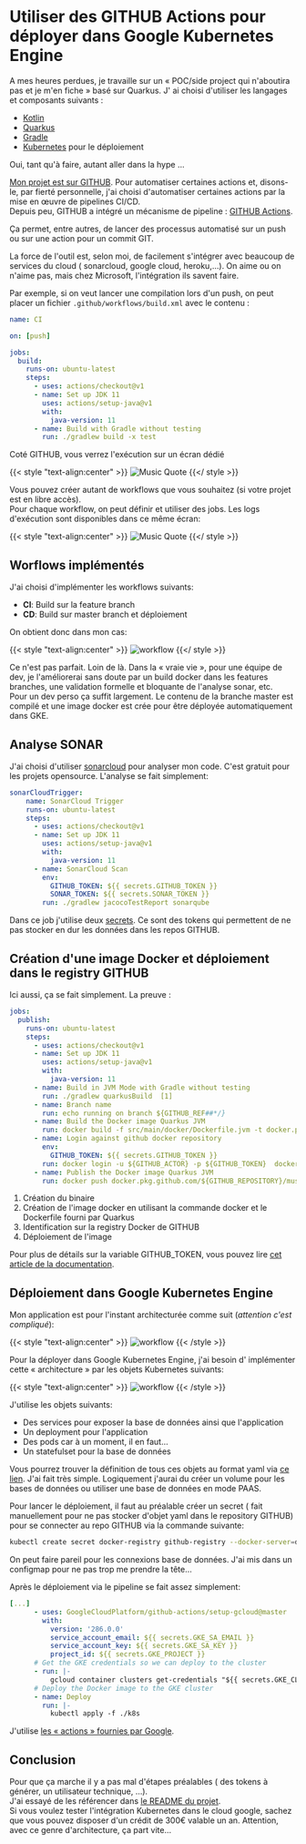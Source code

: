 # Utiliser des GITHUB Actions pour déployer dans Google Kubernetes Engine

A mes heures perdues, je travaille sur un « POC/side project qui n'aboutira pas et je m'en fiche » basé sur Quarkus. J' ai choisi d'utiliser les langages et composants suivants :

  * [Kotlin](https://kotlinlang.org/)
  * [Quarkus](http://quarkus.io/)
  * [Gradle](https://gradle.org/)
  * [Kubernetes](http://kubernetes.io/) pour le déploiement

Oui, tant qu'à faire, autant aller dans la hype &#8230;

[Mon projet est sur GITHUB](https://github.com/alexandre-touret/music-quote). Pour automatiser certaines actions et, disons-le, par fierté personnelle, j'ai choisi d'automatiser certaines actions par la mise en œuvre de pipelines CI/CD.  
Depuis peu, GITHUB a intégré un mécanisme de pipeline : [GITHUB Actions](https://github.com/features/actions).

Ça permet, entre autres, de lancer des processus automatisé sur un push ou sur une action pour un commit GIT.

La force de l'outil est, selon moi, de facilement s'intégrer avec beaucoup de services du cloud ( sonarcloud, google cloud, heroku,…). On aime ou on n'aime pas, mais chez Microsoft, l'intégration ils savent faire.

Par exemple, si on veut lancer une compilation lors d'un push, on peut placer un fichier ``.github/workflows/build.xml`` avec le contenu :

```yaml
name: CI

on: [push]

jobs:
  build:
    runs-on: ubuntu-latest
    steps:
      - uses: actions/checkout@v1
      - name: Set up JDK 11
        uses: actions/setup-java@v1
        with:
          java-version: 11
      - name: Build with Gradle without testing
        run: ./gradlew build -x test
```


Coté GITHUB, vous verrez l'exécution sur un écran dédié

{{< style "text-align:center" >}}
![Music Quote](/assets/images/2020/05/screenshot_2020-05-08-alexandre-touret-music-quote.png)
{{</ style >}}

Vous pouvez créer autant de workflows que vous souhaitez (si votre projet est en libre accès).  
Pour chaque workflow, on peut définir et utiliser des jobs. Les logs d'exécution sont disponibles dans ce même écran:

{{< style "text-align:center" >}}
![Music Quote](/assets/images/2020/05/screenshot_2020-05-09-alexandre-touret-music-quote.png)
{{</ style >}}

## Worflows implémentés

J'ai choisi d'implémenter les workflows suivants:

  * **CI**: Build sur la feature branch
  * **CD**: Build sur master branch et déploiement

On obtient donc dans mon cas:

{{< style "text-align:center" >}}
![workflow](/assets/images/2020/05/workflow.png)
{{</ style >}}

Ce n'est pas parfait. Loin de là. Dans la « vraie vie », pour une équipe de dev, je l'améliorerai sans doute par un build docker dans les features branches, une validation formelle et bloquante de l'analyse sonar, etc.  
Pour un dev perso ça suffit largement. Le contenu de la branche master est compilé et une image docker est crée pour être déployée automatiquement dans GKE.

## Analyse SONAR

J'ai choisi d'utiliser [sonarcloud](http://sonarcloud.io/) pour analyser mon code. C'est gratuit pour les projets opensource. L'analyse se fait simplement:

```yaml
sonarCloudTrigger:
    name: SonarCloud Trigger
    runs-on: ubuntu-latest
    steps:
      - uses: actions/checkout@v1
      - name: Set up JDK 11
        uses: actions/setup-java@v1
        with:
          java-version: 11
      - name: SonarCloud Scan
        env:
          GITHUB_TOKEN: ${{ secrets.GITHUB_TOKEN }}
          SONAR_TOKEN: ${{ secrets.SONAR_TOKEN }}
        run: ./gradlew jacocoTestReport sonarqube

```


Dans ce job j'utilise deux [secrets](https://help.github.com/en/actions/configuring-and-managing-workflows/creating-and-storing-encrypted-secrets). Ce sont des tokens qui permettent de ne pas stocker en dur les données dans les repos GITHUB.

## Création d'une image Docker et déploiement dans le registry GITHUB

Ici aussi, ça se fait simplement. La preuve :

```yaml
jobs:
  publish:
    runs-on: ubuntu-latest
    steps:
      - uses: actions/checkout@v1
      - name: Set up JDK 11
        uses: actions/setup-java@v1
        with:
          java-version: 11
      - name: Build in JVM Mode with Gradle without testing
        run: ./gradlew quarkusBuild  [1]
      - name: Branch name
        run: echo running on branch ${GITHUB_REF##*/}
      - name: Build the Docker image Quarkus JVM
        run: docker build -f src/main/docker/Dockerfile.jvm -t docker.pkg.github.com/${GITHUB_REPOSITORY}/music-quote-jvm:latest .  [2]
      - name: Login against github docker repository
        env:
          GITHUB_TOKEN: ${{ secrets.GITHUB_TOKEN }}
        run: docker login -u ${GITHUB_ACTOR} -p ${GITHUB_TOKEN}  docker.pkg.github.com   [3]
      - name: Publish the Docker image Quarkus JVM
        run: docker push docker.pkg.github.com/${GITHUB_REPOSITORY}/music-quote-jvm:latest  [4]
```


  1. Création du binaire
  2. Création de l'image docker en utilisant la commande docker et le Dockerfile fourni par Quarkus
  3. Identification sur la registry Docker de GITHUB
  4. Déploiement de l'image

Pour plus de détails sur la variable GITHUB_TOKEN, vous pouvez lire [cet article de la documentation](https://help.github.com/en/actions/configuring-and-managing-workflows/authenticating-with-the-github_token).

## Déploiement dans Google Kubernetes Engine

Mon application est pour l'instant architecturée comme suit (_attention c'est compliqué_):

{{< style "text-align:center" >}}
![workflow](/assets/images/2020/05/application-1.png)
{{< /style >}}

Pour la déployer dans Google Kubernetes Engine, j'ai besoin d' implémenter cette « architecture » par les objets Kubernetes suivants:

{{< style "text-align:center" >}}
![workflow](/assets/images/2020/05/application_gke.png)
{{< /style >}}

J'utilise les objets suivants:

  * Des services pour exposer la base de données ainsi que l'application
  * Un deployment pour l'application
  * Des pods car à un moment, il en faut&#8230;
  * Un statefulset pour la base de données

Vous pourrez trouver la définition de tous ces objets au format yaml via [ce lien](https://github.com/alexandre-touret/music-quote/tree/master/k8s). J'ai fait très simple. Logiquement j'aurai du créer un volume pour les bases de données ou utiliser une base de données en mode PAAS.

Pour lancer le déploiement, il faut au préalable créer un secret ( fait manuellement pour ne pas stocker d'objet yaml dans le repository GITHUB) pour se connecter au repo GITHUB via la commande suivante:

```bash
kubectl create secret docker-registry github-registry --docker-server=docker.pkg.github.com --docker-username=USER--docker-password=PASSWORD --docker-email=EMAIL
```
On peut faire pareil pour les connexions base de données. J'ai mis dans un configmap pour ne pas trop me prendre la tête&#8230;

Après le déploiement via le pipeline se fait assez simplement:

```yaml
[...]
      - uses: GoogleCloudPlatform/github-actions/setup-gcloud@master
        with:
          version: '286.0.0'
          service_account_email: ${{ secrets.GKE_SA_EMAIL }}
          service_account_key: ${{ secrets.GKE_SA_KEY }}
          project_id: ${{ secrets.GKE_PROJECT }}
      # Get the GKE credentials so we can deploy to the cluster
      - run: |-
          gcloud container clusters get-credentials "${{ secrets.GKE_CLUSTER }}" --zone "${{ secrets.GKE_ZONE }}"
      # Deploy the Docker image to the GKE cluster
      - name: Deploy
        run: |-
          kubectl apply -f ./k8s     
```


J'utilise [les « actions » fournies par Google](https://github.com/GoogleCloudPlatform/github-actions). 

## Conclusion

Pour que ça marche il y a pas mal d'étapes préalables ( des tokens à générer, un utilisateur technique, &#8230;).  
J'ai essayé de les référencer dans [le README du projet](https://github.com/alexandre-touret/music-quote).  
Si vous voulez tester l'intégration Kubernetes dans le cloud google, sachez que vous pouvez disposer d'un crédit de 300€ valable un an. Attention, avec ce genre d'architecture, ça part vite&#8230;
